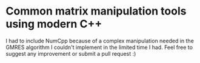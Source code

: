 # Common matrix manipulation tools using modern C++

I had to include NumCpp because of a complex manipulation needed in the GMRES algorithm I couldn't implement in the limited time I had. Feel free to suggest any improvement or submit a pull request :)
